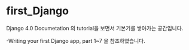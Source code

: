 # first_Django
Django 4.0 Documetation 의 tutorial을 보면서 기본기를 쌓아가는 공간입니다.

-Writing your first Django app, part 1~7
을 참조하였습니다.
